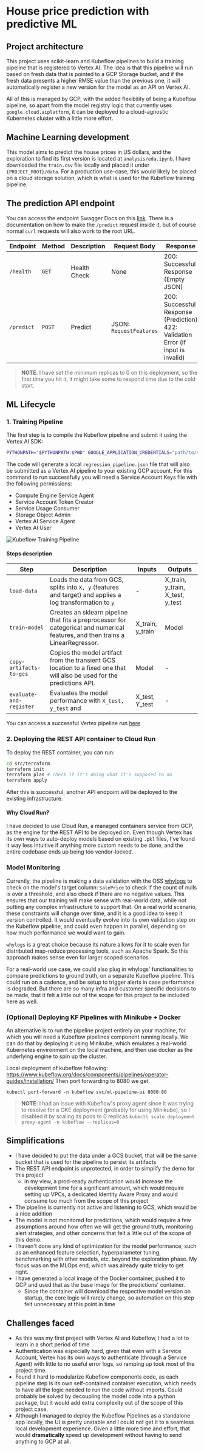 # House price prediction with predictive ML

## Project architecture

This project uses scikit-learn and Kubeflow pipelines to build a training pipeline that is registered to Vertex AI.
The idea is that this pipeline will run based on fresh data that is pointed to a GCP Storage bucket, and if the fresh data 
presents a higher RMSE value than the previous one, it will automatically register a new version for the model as an API on Vertex AI.


All of this is managed by GCP, with the added flexibility of being a Kubeflow pipeline, so apart from the model registry logic that currently uses `google.cloud.aiplatform`, it can be deployed to a cloud-agnostic Kubernetes cluster with a little more effort.

## Machine Learning development
This model aims to predict the house prices in US dollars, and the exploration to find its first version is located at `analysis/eda.ipynb`.
I have downloaded the `train.csv` file locally and placed it under `{PROJECT_ROOT}/data`.
For a production use-case, this would likely be placed on a cloud storage solution, which is what is used for the Kubeflow training pipeline.

## The prediction API endpoint

You can access the endpoint Swagger Docs on this [link](https://house-model-app-954208583758.us-central1.run.app/docs).
There is a documentation on how to make the `/predict` request inside it, but of course normal `curl` requests will also work to the root URL.

| Endpoint  | Method | Description   | Request Body | Response                                   |
|-----------|--------|---------------|-----------------------------|--------------------------------------------|
| `/health` | `GET`  | Health Check  | None                        | 200: Successful Response (Empty JSON)      |
| `/predict`| `POST` | Predict       | JSON: `RequestFeatures`     | 200: Successful Response (Prediction) <br> 422: Validation Error (if input is invalid) |

>**NOTE**: I have set the minimum replicas to 0 on this deployment, so the first time you hit it, it might 
> take some to respond time due to the cold start.

## ML Lifecycle
### 1. Training Pipeline
The first step is to compile the Kubeflow pipeline and submit it using the Vertex AI SDK:
```bash
PYTHONPATH="$PYTHONPATH:$PWD" GOOGLE_APPLICATION_CREDENTIALS="path/to/svc-account.json" python3 src/run.py
```

The code will generate a local `regression_pipeline.json` file that will also be submitted as a Vertex AI pipeline to your existing GCP account.
For this command to run successfully you will need a Service Account Keys file with the following permissions:

- Compute Engine Service Agent
- Service Account Token Creator
- Service Usage Consumer
- Storage Object Admin
- Vertex AI Service Agent
- Vertex AI User 


![Kubeflow Training Pipeline](./media/vertex_pipeline.png)

#### Steps description
| Step                    | Description                                                                                                                     | Inputs           | Outputs                          |
|-------------------------|---------------------------------------------------------------------------------------------------------------------------------|------------------|----------------------------------|
| `load-data`             | Loads the data from GCS, splits into `X, y` (features and target) and applies a log transformation to `y`                       | -                | X_train, y_train, X_test, y_test |                                                                                  |                                                                                       | 200: Successful Response (Empty JSON)                                                  |
| `train-model`           | Creates an sklearn pipeline that fits a preprocessor for categorical and numerical features, and then trains a LinearRegressor. | X_train, y_train | Model                            |
| `copy-artifacts-to-gcs` | Copies the model artifact from the transient GCS location to a fixed one that will also be used for the predictions API.        | Model            | -                                |
| `evaluate-and-register`  | Evaluates the model performance with `X_test, y_test` and                                                                       | X_test, Y_test   | -                                |


You can access a successful Vertex pipeline run [here](https://console.cloud.google.com/vertex-ai/pipelines/locations/us-central1/runs/regression-pipeline-20250223192413?inv=1&invt=AbqYCg&project=level-agent-451514-c0)

### 2. Deploying the REST API container to Cloud Run
To deploy the REST container, you can run: 
```bash
cd src/terraform
terraform init
terraform plan # check if it's doing what it's supposed to do
terraform apply
```
After this is successful, another API endpoint will be deployed to the existing infrastructure.

#### Why Cloud Run?
I have decided to use Cloud Run, a managed containers service from GCP, as the engine for the REST API to be deployed on.
Even though Vertex has its own ways to auto-deploy models based on existing `.pkl` files, I've found it way less intuitive
if anything more custom needs to be done, and the entire codebase ends up being too vendor-locked.

### Model Monitoring
Currently, the pipeline is making a data validation with the OSS [whylogs](https://github.com/whylabs/whylogs/tree/mainline) to check on the model's target column: `SalePrice` to check if the count of nulls
is over a threshold, and also check if there are no negative values. This ensures that our training will make sense with real-world data, while not
putting any complex infrastructure to support that.
On a real world scenario, these constraints will change over time, and it is a good idea to keep it version controlled.
It would eventually evolve into its own validation step on the Kubeflow pipeline, and could even happen in parallel, depending on how much performance we would want to gain.

`whylogs` is a great choice because its nature allows for it to scale even for distributed map-reduce processing tools, such as Apache Spark. So this approach makes sense even for larger scoped scenarios

For a real-world use case, we could also plug in whylogs' functionalities to compare predictions to ground truth, on a separate Kubeflow pipeline. This could run on a cadence, and be setup to trigger alerts in case performance is degraded.
But there are so many infra and customer specific decisions to be made, that it felt a little out of the scope for this project to be included here as well.

### (Optional) Deploying KF Pipelines with Minikube + Docker

An alternative is to run the pipeline project entirely on your machine, for which you will need a Kubeflow pipelines component running locally.
We can do that by deploying it using Minikube, which emulates a real-world Kubernetes environment on the local machine,
and then use docker as the underlying engine to spin up the cluster.

Local deployment of kubeflow following: https://www.kubeflow.org/docs/components/pipelines/operator-guides/installation/
Then port forwarding to 8080 we get

`kubectl port-forward -n kubeflow svc/ml-pipeline-ui 8080:80` 

>**NOTE**: I had an issue with Kubeflow's proxy agent since it was trying to resolve for a GKE deployment
>(probably for using Minikube), so I disabled it by scaling its pods to 0 replicas `kubectl scale deployment proxy-agent -n kubeflow --replicas=0`  


## Simplifications
- I have decided to put the data under a GCS bucket, that will be the same bucket that is used for the pipeline to persist its artifacts
- The REST API endpoint is unprotected, in order to simplify the demo for this project 
  - in my view, a prod-ready authentication would increase the development time for a significant amount, which would require setting up VPCs, a dedicated Identity Aware Proxy and would consume too much from the scope of this project
- The pipeline is currently not active and listening to GCS, which would be a nice addition
- The model is not monitored for predictions, which would require a few assumptions around how often we will get the ground truth, monitoring alert strategies, and other concerns that felt a little out of the scope of this demo.
- I haven't done any kind of optimization for the model performance, such as an enhanced feature selection, hyperparameter tuning, benchmarking with other models, etc. beyond the exploration phase. My focus was on the MLOps end, which was already quite tricky to get right.
- I have generated a local image of the Docker container, pushed it to GCP and used that as the base image for the predictions' container.
  - Since the container will download the respective model version on startup, the core logic will rarely change, so automation on this step felt unnecessary at this point in time 

## Challenges faced
- As this was my first project with Vertex AI and Kubeflow, I had a lot to learn in a short period of time
- Authentication was especially hard, given that even with a Service Account, Vertex has its own ways to authenticate (through a Service Agent) with little to no useful error logs, so ramping up took most of the project time.
- Found it hard to modularize Kubeflow components code, as each pipeline step is its own self-contained container execution, which needs to have all the logic
needed to run the code without imports. Could probably be solved by decoupling the model code into a python package, but it would add extra complexity out of the scope of this project case.
- Although I managed to deploy the Kubeflow Pipelines as a standalone app locally, the UI is pretty unstable and I could not get it 
to a seamless local development experience. Given a little more time and effort, that would **dramatically** speed up development without having to send anything to GCP at all.